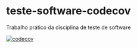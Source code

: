 # teste-software-codecov
Trabalho prático da disciplina de teste de software

[![codecov](https://codecov.io/gh/tomtomesteves/teste-software-codecov/branch/main/graph/badge.svg?token=FOUNB5JTWD)](https://codecov.io/gh/tomtomesteves/teste-software-codecov)
